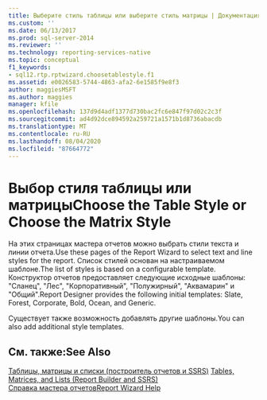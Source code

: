 ```yaml
---
title: Выберите стиль таблицы или выберите стиль матрицы | Документация Майкрософт
ms.custom: ''
ms.date: 06/13/2017
ms.prod: sql-server-2014
ms.reviewer: ''
ms.technology: reporting-services-native
ms.topic: conceptual
f1_keywords:
- sql12.rtp.rptwizard.choosetablestyle.f1
ms.assetid: e0026583-5744-4863-afa2-6e1585f9e8f3
author: maggiesMSFT
ms.author: maggies
manager: kfile
ms.openlocfilehash: 137d9d4adf1377d730bac2fc6e847f97d02c2c3f
ms.sourcegitcommit: ad4d92dce894592a259721a1571b1d8736abacdb
ms.translationtype: MT
ms.contentlocale: ru-RU
ms.lasthandoff: 08/04/2020
ms.locfileid: "87664772"
---
```

# <a name="choose-the-table-style-or-choose-the-matrix-style"></a><span data-ttu-id="30cea-102">Выбор стиля таблицы или матрицы</span><span class="sxs-lookup"><span data-stu-id="30cea-102">Choose the Table Style or Choose the Matrix Style</span></span>
  <span data-ttu-id="30cea-103">На этих страницах мастера отчетов можно выбрать стили текста и линии отчета.</span><span class="sxs-lookup"><span data-stu-id="30cea-103">Use these pages of the Report Wizard to select text and line styles for the report.</span></span> <span data-ttu-id="30cea-104">Список стилей основан на настраиваемом шаблоне.</span><span class="sxs-lookup"><span data-stu-id="30cea-104">The list of styles is based on a configurable template.</span></span> <span data-ttu-id="30cea-105">Конструктор отчетов предоставляет следующие исходные шаблоны: "Сланец", "Лес", "Корпоративный", "Полужирный", "Аквамарин" и "Общий".</span><span class="sxs-lookup"><span data-stu-id="30cea-105">Report Designer provides the following initial templates: Slate, Forest, Corporate, Bold, Ocean, and Generic.</span></span>  
  
 <span data-ttu-id="30cea-106">Существует также возможность добавлять другие шаблоны.</span><span class="sxs-lookup"><span data-stu-id="30cea-106">You can also add additional style templates.</span></span>  
  
## <a name="see-also"></a><span data-ttu-id="30cea-107">См. также:</span><span class="sxs-lookup"><span data-stu-id="30cea-107">See Also</span></span>  
 <span data-ttu-id="30cea-108">[Таблицы, матрицы и списки &#40;построитель отчетов и SSRS&#41;](report-design/create-invoices-and-forms-with-lists-report-builder-and-ssrs.md) </span><span class="sxs-lookup"><span data-stu-id="30cea-108">[Tables, Matrices, and Lists &#40;Report Builder and SSRS&#41;](report-design/create-invoices-and-forms-with-lists-report-builder-and-ssrs.md) </span></span>  
 [<span data-ttu-id="30cea-109">Справка мастера отчетов</span><span class="sxs-lookup"><span data-stu-id="30cea-109">Report Wizard Help</span></span>](../../2014/reporting-services/report-wizard-help.md)  
  
  
